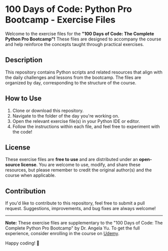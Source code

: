 # 100 Days of Code: Python Pro Bootcamp - Exercise Files

Welcome to the exercise files for the **"100 Days of Code: The Complete Python Pro Bootcamp"!** These files are designed to accompany the course and help reinforce the concepts taught through practical exercises.

## Description

This repository contains Python scripts and related resources that align with the daily challenges and lessons from the bootcamp. The files are organized by day, corresponding to the structure of the course.

## How to Use

1. Clone or download this repository.
2. Navigate to the folder of the day you're working on.
3. Open the relevant exercise file(s) in your Python IDE or editor.
4. Follow the instructions within each file, and feel free to experiment with the code!

## License

These exercise files are **free to use** and are distributed under an **open-source license**. You are welcome to use, modify, and share these resources, but please remember to credit the original author(s) and the course when applicable.

## Contribution

If you'd like to contribute to this repository, feel free to submit a pull request. Suggestions, improvements, and bug fixes are always welcome!

---

**Note:** These exercise files are supplementary to the "100 Days of Code: The Complete Python Pro Bootcamp" by Dr. Angela Yu. To get the full experience, consider enrolling in the course on [Udemy](https://www.udemy.com/course/100-days-of-code/).

Happy coding! 🚀
